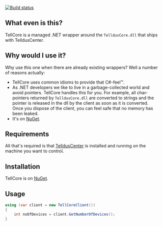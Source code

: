 [![Build status](https://ci.appveyor.com/api/projects/status/jqldyvxke1blix8a?svg=true)](https://ci.appveyor.com/project/nied/tellcore)

## What even is this?
TellCore is a managed .NET wrapper around the ``TelldusCore.dll`` that ships with TelldusCenter.

## Why would I use it?
Why use this one when there are already existing wrappers? Well a number of reasons actually:

* TellCore uses common idioms to provide that C#-feel™.
* As .NET developers we like to live in a garbage-collected world and avoid pointers. TellCore handles this for you. For example, all char-pointers returned by ``TelldusCore.dll`` are converted to strings and the pointer is released in the dll by the client as soon as it is converted. Once you dispose of the client, you can feel safe that no memory has been leaked.
* It's on [NuGet](https://www.nuget.org/packages/TellCore/).

## Requirements
All that's required is that [TelldusCenter](http://www.telldus.se/products/nativesoftware) is installed and running on the machine you want to control.

## Installation
TellCore is on [NuGet](https://www.nuget.org/packages/TellCore/).

## Usage
```cs
using (var client = new TellCoreClient())
{
    int noOfDevices = client.GetNumberOfDevices();
}
```
